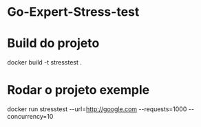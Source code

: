 # Go-Expert-Stress-test


# Build do projeto
docker build -t stresstest .

# Rodar o projeto exemple
docker run stresstest --url=http://google.com --requests=1000 --concurrency=10
